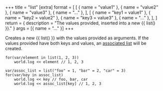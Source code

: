 +++
title = "list"
[extra]
format = [
  [
    { name = "value1" },
    { name = "value2" },
    { name = "value3" },
    { name = "..." },
  ],
  [
    { name = "key1 = value1" },
    { name = "key2 = value2" },
    { name = "key3 = value3" },
    { name = "..." },
  ],
]
return = { description = "The values provided, inserted into a new {{ list() }}." }
args = [{ name = "..." }]
+++

Creates a new {{ list() }} with the values provided as arguments. If the values provided have both keys and values, an [associated list](@/objects/list/association.md) will be created.

```dm
for(var/element in list(1, 2, 3))
    world.log << element // 1, 2, 3

var/assoc_list = list("foo" = 1, "bar" = 2, "car" = 3)
for(var/key in assoc_list)
    world.log << key // foo, bar, car
    world.log << assoc_list[key] // 1, 2, 3
```

